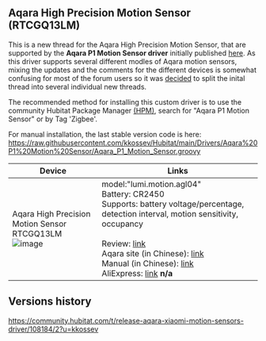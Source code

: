 ## Aqara High Precision Motion Sensor (RTCGQ13LM)

This is a new thread for the Aqara High Precision Motion Sensor, that are supported by the **Aqara P1 Motion Sensor driver** initially published [here](https://community.hubitat.com/t/aqara-fp1-and-p1-motion-sensors/92987/63?u=kkossev). As this driver supports several different modles of Aqara motion sensors, mixing the updates and the comments for the different devices is somewhat confusing for most of the forum users so it was [decided](https://community.hubitat.com/t/aqara-fp1-and-p1-motion-sensors/92987/304?u=kkossev) to split the inital thread into several individual new threads.

The recommended method for installing this custom driver is to use the community Hubitat Package Manager [(HPM)](https://community.hubitat.com/t/release-hubitat-package-manager-hubitatcommunity/94471), search for "Aqara P1 Motion Sensor" or by Tag 'Zigbee'.

For manual installation, the last stable version code is here: https://raw.githubusercontent.com/kkossev/Hubitat/main/Drivers/Aqara%20P1%20Motion%20Sensor/Aqara_P1_Motion_Sensor.groovy 


|  Device |  Links |
|---|---|
| Aqara High Precision Motion Sensor RTCGQ13LM<br> ![image](https://user-images.githubusercontent.com/6189950/206927539-2f6d72f7-055d-4b74-91f3-9e86805d3449.png) | model:"lumi.motion.agl04" <br>Battery: CR2450 <br>Supports: battery voltage/percentage, detection interval, motion sensitivity, occupancy <br><br>Review: [link](https://www.reddit.com/r/Aqara/comments/kksfnw/quick_test_aqara_high_precision_motion_sensor/)<br> Aqara site (in Chinese): [link](https://www.aqara.com/cn/high-precision-motion-sensor_overview) <br> Manual (in Chinese): [link](https://static-resource.aqara.com/temp/%E9%AB%98%E7%B2%BE%E5%BA%A6%E4%BA%BA%E4%BD%93%E4%BC%A0%E6%84%9F%E5%99%A8%E8%AF%B4%E6%98%8E%E4%B9%A6_1656474655503.pdf) <br> AliExpress: [link](https://www.aliexpress.com/item/1005004388243744.html) <b>n/a</b>|  [//]: <> (https://zigbee.blakadder.com/Aqara_RTCGQ13LM.html)


## Versions history
https://community.hubitat.com/t/release-aqara-xiaomi-motion-sensors-driver/108184/2?u=kkossev
